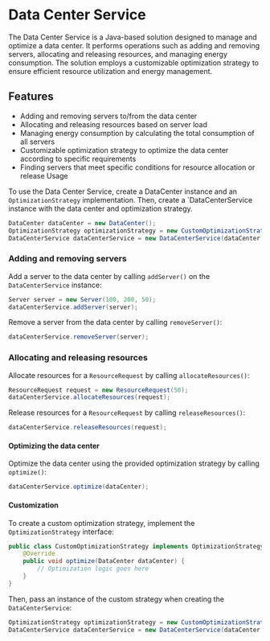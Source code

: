# Data Center Service

The Data Center Service is a Java-based solution designed to manage and optimize a data center. It performs operations
such as adding and removing servers, allocating and releasing resources, and managing energy consumption. The solution
employs a customizable optimization strategy to ensure efficient resource utilization and energy management.

## Features
* Adding and removing servers to/from the data center
* Allocating and releasing resources based on server load
* Managing energy consumption by calculating the total consumption of all servers
* Customizable optimization strategy to optimize the data center according to specific requirements
* Finding servers that meet specific conditions for resource allocation or release
Usage

To use the Data Center Service, create a DataCenter instance and an `OptimizationStrategy` implementation. Then, create a
`DataCenterService instance with the data center and optimization strategy.

````java
DataCenter dataCenter = new DataCenter();
OptimizationStrategy optimizationStrategy = new CustomOptimizationStrategy();
DataCenterService dataCenterService = new DataCenterService(dataCenter, optimizationStrategy);
````

### Adding and removing servers
Add a server to the data center by calling `addServer()` on the `DataCenterService` instance:

```java
Server server = new Server(100, 200, 50);
dataCenterService.addServer(server);
```

Remove a server from the data center by calling `removeServer()`:
```java
dataCenterService.removeServer(server);
```
### Allocating and releasing resources
Allocate resources for a `ResourceRequest` by calling `allocateResources()`:
```java
ResourceRequest request = new ResourceRequest(50);
dataCenterService.allocateResources(request);
```
Release resources for a `ResourceRequest` by calling `releaseResources()`:
```java
dataCenterService.releaseResources(request);
```
#### Optimizing the data center
Optimize the data center using the provided optimization strategy by calling `optimize()`:
```java
dataCenterService.optimize(dataCenter);
```
#### Customization
To create a custom optimization strategy, implement the `OptimizationStrategy` interface:
```java
public class CustomOptimizationStrategy implements OptimizationStrategy {
    @Override
    public void optimize(DataCenter dataCenter) {
        // Optimization logic goes here
    }
}
```
Then, pass an instance of the custom strategy when creating the `DataCenterService`:
```java
OptimizationStrategy optimizationStrategy = new CustomOptimizationStrategy();
DataCenterService dataCenterService = new DataCenterService(dataCenter, optimizationStrategy);
```